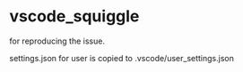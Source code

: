 # vscode_squiggle
for reproducing the issue.

settings.json for user is copied to .vscode/user_settings.json
